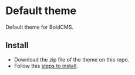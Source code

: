 # Default theme
Default theme for BoidCMS.


## Install

- Download the zip file of the theme on this repo.
- Follow this [steps to install](https://boidcms.github.io/#/themes/).
